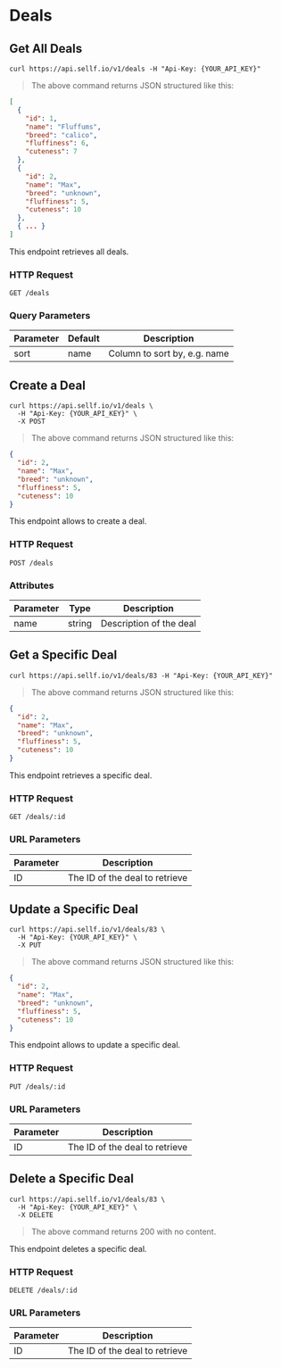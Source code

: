 # <a name="deals"></a>Deals

## Get All Deals

```shell
curl https://api.sellf.io/v1/deals -H "Api-Key: {YOUR_API_KEY}"
```

> The above command returns JSON structured like this:

```json
[
  {
    "id": 1,
    "name": "Fluffums",
    "breed": "calico",
    "fluffiness": 6,
    "cuteness": 7
  },
  {
    "id": 2,
    "name": "Max",
    "breed": "unknown",
    "fluffiness": 5,
    "cuteness": 10
  },
  { ... }
]
```

This endpoint retrieves all deals.

### HTTP Request

`GET /deals`

### Query Parameters

Parameter | Default | Description
--------- | ------- | -----------
sort | name | Column to sort by, e.g. name




## Create a Deal

```shell
curl https://api.sellf.io/v1/deals \
  -H "Api-Key: {YOUR_API_KEY}" \
  -X POST
```

> The above command returns JSON structured like this:

```json
{
  "id": 2,
  "name": "Max",
  "breed": "unknown",
  "fluffiness": 5,
  "cuteness": 10
}
```

This endpoint allows to create a deal.

### HTTP Request

`POST /deals`

### Attributes

Parameter | Type | Description
--------- | ------- | -----------
name | string | Description of the deal




## Get a Specific Deal

```shell
curl https://api.sellf.io/v1/deals/83 -H "Api-Key: {YOUR_API_KEY}"
```

> The above command returns JSON structured like this:

```json
{
  "id": 2,
  "name": "Max",
  "breed": "unknown",
  "fluffiness": 5,
  "cuteness": 10
}
```

This endpoint retrieves a specific deal.

### HTTP Request

`GET /deals/:id`

### URL Parameters

Parameter | Description
--------- | -----------
ID | The ID of the deal to retrieve




## Update a Specific Deal

```shell
curl https://api.sellf.io/v1/deals/83 \
  -H "Api-Key: {YOUR_API_KEY}" \
  -X PUT
```

> The above command returns JSON structured like this:

```json
{
  "id": 2,
  "name": "Max",
  "breed": "unknown",
  "fluffiness": 5,
  "cuteness": 10
}
```

This endpoint allows to update a specific deal.

### HTTP Request

`PUT /deals/:id`

### URL Parameters

Parameter | Description
--------- | -----------
ID | The ID of the deal to retrieve




## Delete a Specific Deal

```shell
curl https://api.sellf.io/v1/deals/83 \
  -H "Api-Key: {YOUR_API_KEY}" \
  -X DELETE
```

> The above command returns 200 with no content.

This endpoint deletes a specific deal.

### HTTP Request

`DELETE /deals/:id`

### URL Parameters

Parameter | Description
--------- | -----------
ID | The ID of the deal to retrieve
